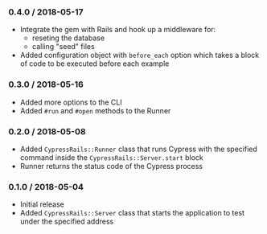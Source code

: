 ### 0.4.0 / 2018-05-17

* Integrate the gem with Rails and hook up a middleware for: 
  * reseting the database
  * calling "seed" files
* Added configuration object with `before_each` option which takes a block of code to be executed
    before each example

### 0.3.0 / 2018-05-16

* Added more options to the CLI
* Added `#run` and `#open` methods to the Runner

### 0.2.0 / 2018-05-08

* Added `CypressRails::Runner` class that runs Cypress with the specified command inside the
    `CypressRails::Server.start` block
* Runner returns the status code of the Cypress process

### 0.1.0 / 2018-05-04

* Initial release
* Added `CypressRails::Server` class that starts the application to test under the specified address
